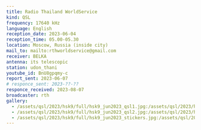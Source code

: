 ```yaml
---
title: Radio Thailand WorldService
kind: QSL
frequency: 17640 kHz
language: English
reception_date: 2023-06-04
reception_time: 05.00-05.30
location: Moscow, Russia (inside city)
mail_to: mailto:rthworldservice@gmail.com
receiver: BELKA
antenna: its telescopic
station: udon_thani
youtube_id: BnU8gpqmy-c
report_sent: 2023-06-07
# responce_sent: 2023-??-??
responce_received: 2023-08-07
broadcaster: rth
gallery:
  - /assets/qsl/2023/hsk9/full/hsk9_jun2023_qsl1.jpg:/assets/qsl/2023/hsk9/small/hsk9_jun2023_qsl1.jpg
  - /assets/qsl/2023/hsk9/full/hsk9_jun2023_qsl2.jpg:/assets/qsl/2023/hsk9/small/hsk9_jun2023_qsl2.jpg
  - /assets/qsl/2023/hsk9/full/hsk9_jun2023_stickers.jpg:/assets/qsl/2023/hsk9/small/hsk9_jun2023_stickers.jpg
---
```


